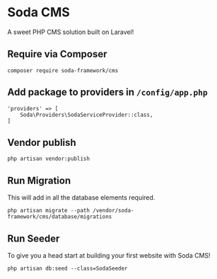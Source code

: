 # Soda CMS
A sweet PHP CMS solution built on Laravel!

## Require via Composer
```
composer require soda-framework/cms
```

## Add package to providers in `/config/app.php`
```
'providers' => [
    Soda\Providers\SodaServiceProvider::class,
]
```

## Vendor publish
```
php artisan vendor:publish
```

## Run Migration
This will add in all the database elements required.
```
php artisan migrate --path /vendor/soda-framework/cms/database/migrations
```

## Run Seeder
To give you a head start at building your first website with Soda CMS!
```
php artisan db:seed --class=SodaSeeder
```

